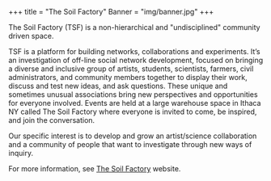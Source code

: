 +++
title = "The Soil Factory"
Banner = "img/banner.jpg"
+++

The Soil Factory (TSF) is a non-hierarchical and "undisciplined" community driven space.

TSF is a platform for building networks, collaborations and experiments. It’s an investigation of off-line social network development, focused on bringing a diverse and inclusive group of artists, students, scientists, farmers, civil administrators, and community members together to display their work, discuss and test new ideas, and ask questions. These unique and sometimes unusual associations bring new perspectives and opportunities for everyone involved. Events are held at a large warehouse space in Ithaca NY called The Soil Factory where everyone is invited to come, be inspired, and join the conversation.

Our specific interest is to develop and grow an artist/science collaboration and a community of people that want to investigate through new ways of inquiry.

For more information, see [The Soil Factory](http://thesoilfactory.org) website.
